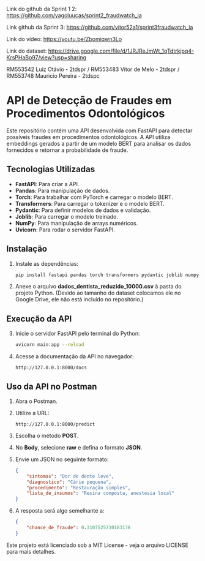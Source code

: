 Link do github da Sprint 1 2: https://github.com/yagoluucas/sprint2_fraudwatch_ia

Link github da Sprint 3: https://github.com/vitor52a1/sprint3fraudwatch_ia

Link do vídeo: https://youtu.be/Zbomiqwn3Lo

Link do dataset: https://drive.google.com/file/d/1JRJReJmWt_1qTdtrkjpq4-KrsPHaBo97/view?usp=sharing

RM553542 Luiz Otávio - 2tdspr /
RM553483 Vitor de Melo - 2tdspr /
RM553748 Mauricio Pereira - 2tdspc

# API de Detecção de Fraudes em Procedimentos Odontológicos

Este repositório contém uma API desenvolvida com FastAPI para detectar possíveis fraudes em procedimentos odontológicos. A API utiliza embeddings gerados a partir de um modelo BERT para analisar os dados fornecidos e retornar a probabilidade de fraude.

## Tecnologias Utilizadas

- **FastAPI**: Para criar a API.
- **Pandas**: Para manipulação de dados.
- **Torch**: Para trabalhar com PyTorch e carregar o modelo BERT.
- **Transformers**: Para carregar o tokenizer e o modelo BERT.
- **Pydantic**: Para definir modelos de dados e validação.
- **Joblib**: Para carregar o modelo treinado.
- **NumPy**: Para manipulação de arrays numéricos.
- **Uvicorn**: Para rodar o servidor FastAPI.

## Instalação


1. Instale as dependências:
   ```sh
   pip install fastapi pandas torch transformers pydantic joblib numpy uvicorn
   ```

2. Anexe o arquivo **dados_dentista_reduzido_10000.csv** à pasta do projeto Python. (Devido ao tamanho do dataset colocamos ele no Google Drive, ele não está incluído no repositório.)

## Execução da API

3. Inicie o servidor FastAPI pelo terminal do Python:
   ```sh
   uvicorn main:app --reload
   ```

4. Acesse a documentação da API no navegador:
   ```
   http://127.0.0.1:8000/docs
   ```

## Uso da API no Postman

1. Abra o Postman.
2. Utilize a URL:
   ```
   http://127.0.0.1:8000/predict
   ```
3. Escolha o método **POST**.
4. No **Body**, selecione **raw** e defina o formato **JSON**.
5. Envie um JSON no seguinte formato:
   ```json
   {
       "sintomas": "Dor de dente leve",
       "diagnostico": "Cárie pequena",
       "procedimento": "Restauração simples",
       "lista_de_insumos": "Resina composta, anestesia local"
   }
   ```

6. A resposta será algo semelhante a:
   ```json
   {
       "chance_de_fraude": 0.3107525730183178
   }
   ```



Este projeto está licenciado sob a MIT License - veja o arquivo LICENSE para mais detalhes.


